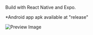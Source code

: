 Build with React Native and Expo.

*Android app apk available at "release"

![Preview Image](release/preview.gif)
